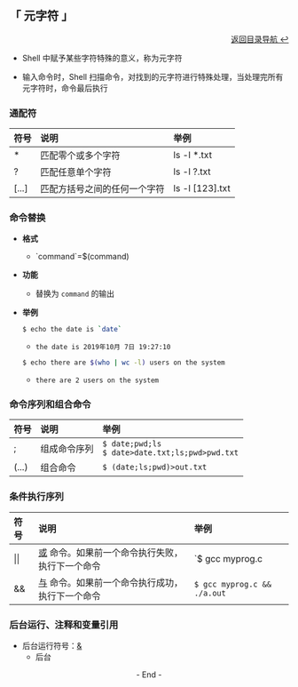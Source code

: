 ## 「 元字符 」

<div align="right">
    <a href="https://github.com/fmw666/Linux">返回目录导航 ↩</a>
</div>

+ Shell 中赋予某些字符特殊的意义，称为元字符

+ 输入命令时，Shell 扫描命令，对找到的元字符进行特殊处理，当处理完所有元字符时，命令最后执行

### 通配符

|符号|说明|举例|
|:---|:--|:---|
|*|匹配零个或多个字符|ls -l *.txt|
|?|匹配任意单个字符|ls -l ?.txt|
|[...]|匹配方括号之间的任何一个字符|ls -l [123].txt|

### 命令替换

+ **格式**
    + \`command`=$(command)

+ **功能**
    + 替换为 `command` 的输出

+ **举例**

    ```bash
    $ echo the date is `date`
    ```
    + `the date is 2019年10月 7日 19:27:10`

    ```bash
    $ echo there are $(who | wc -l) users on the system
    ```
    + `there are 2 users on the system`

### 命令序列和组合命令

|符号|说明|举例|
|:---|:--|:---|
|;|组成命令序列|`$ date;pwd;ls`<br>`$ date>date.txt;ls;pwd>pwd.txt`|
|(...)|组合命令|`$ (date;ls;pwd)>out.txt`|

### 条件执行序列

|符号|说明|举例|
|:---|:--|:---|
|\|\||[或](#welcome) 命令。如果前一个命令执行失败，执行下一个命令|`$ gcc myprog.c || vi myprog.c`|
|&&|[与](#welcome) 命令。如果前一个命令执行成功，执行下一个命令|`$ gcc myprog.c && ./a.out`|

### 后台运行、注释和变量引用

+ 后台运行符号：[&](#welcome)
    + 后台

<div align="center">
    - End -
</div>